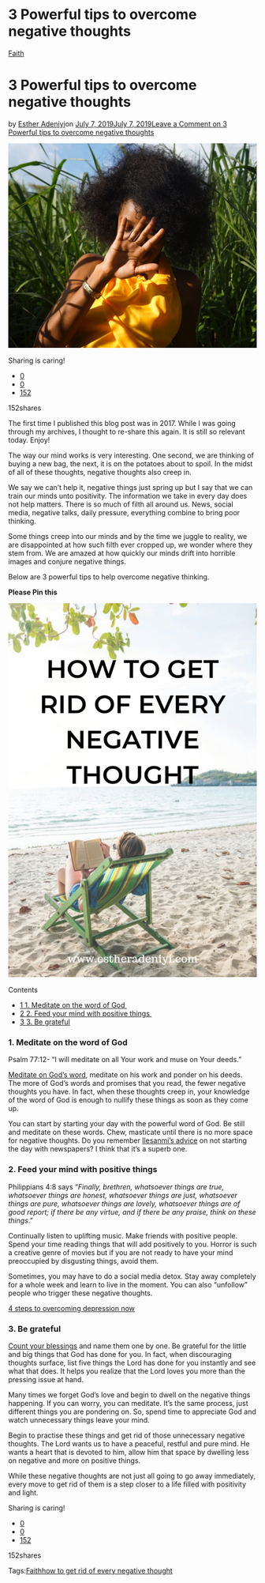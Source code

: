 # 3 Powerful tips to overcome negative thoughts

[Faith](https://estheradeniyi.com/category/faith/)
# 3 Powerful tips to overcome negative thoughts

by [Esther Adeniyi](https://estheradeniyi.com/author/esther-adeniyi/)on [July 7, 2019July 7, 2019](https://estheradeniyi.com/tips-to-overcome-negative-thoughts/)[Leave a Comment on 3 Powerful tips to overcome negative thoughts](https://estheradeniyi.com/tips-to-overcome-negative-thoughts/#respond)

![get rid of every negative thought](images\how-to-get-rid-of-negative-thoughts.jpeg)

Sharing is caring!

- [0](https://www.facebook.com/sharer/sharer.php?u=https%3A%2F%2Festheradeniyi.com%2Ftips-to-overcome-negative-thoughts%2F&amp;t=3%20Powerful%20tips%20to%20overcome%20negative%20thoughts)
- [0](https://twitter.com/intent/tweet?text=3%20Powerful%20tips%20to%20overcome%20negative%20thoughts&amp;url=https%3A%2F%2Festheradeniyi.com%2Ftips-to-overcome-negative-thoughts%2F)
- [152](#)

152shares

The first time I published this blog post was in 2017. While I was going through my archives, I thought to re-share this again. It is still so relevant today. Enjoy!

The way our mind works is very interesting. One second, we are thinking of buying a new bag, the next, it is on the potatoes about to spoil. In the midst of all of these thoughts, negative thoughts also creep in.

We say we can&#x2019;t help it, negative things just spring up but I say that we can train our minds unto positivity. The information we take in every day does not help matters. There is so much of filth all around us. News, social media, negative talks, daily pressure, everything combine to bring poor thinking.

Some things creep into our minds and by the time we juggle to reality, we are disappointed at how such filth ever cropped up, we wonder where they stem from. We are amazed at how quickly our minds drift into horrible images and conjure negative things.

Below are 3 powerful tips to help overcome negative thinking.

**Please Pin this**

![](images\HOW-TO-GET-RID-OF-EVERY-NEGATIVE-THOUGHT.png)

Contents

- [1 1. Meditate on the word of God&#xA0;](#1_Meditate_on_the_word_of_God)
- [2 2. Feed your mind with positive things&#xA0;](#2_Feed_your_mind_with_positive_things)
- [3 3. Be grateful](#3_Be_grateful)

### 1. Meditate on the word of God&#xA0;

Psalm 77:12- &#x201C;I will meditate on all Your work and muse on Your deeds.&#x201D;

[Meditate on God&#x2019;s word](http://www.biblestudytools.com/blogs/founders-ministries-blog/meditating-on-god-s-word.html), meditate on his work and ponder on his deeds. The more of God&#x2019;s words and promises that you read, the fewer negative thoughts you have. In fact, when these thoughts creep in, your knowledge of the word of God is enough to nullify these things as soon as they come up.

You can start by starting your day with the powerful word of God. Be still and meditate on these words. Chew, masticate until there is no more space for negative thoughts. Do you remember [Ilesanmi&#x2019;s advice](https://estheradeniyi.com/3-bright-tips-to-staying-positive/) on not starting the day with newspapers? I think that it&#x2019;s a superb one.

### 2. Feed your mind with positive things&#xA0;

Philippians 4:8 says &#x201C;*Finally, brethren, whatsoever things are true, whatsoever things are honest, whatsoever things are just, whatsoever things are pure, whatsoever things are lovely, whatsoever things are of good report; if there be any virtue, and if there be any praise, think on these things*.&#x201D;

Continually listen to uplifting music. Make friends with positive people. Spend your time reading things that will add positively to you. Horror is such a creative genre of movies but if you are not ready to have your mind preoccupied by disgusting things, avoid them.

Sometimes, you may have to do a social media detox. Stay away completely for a whole week and learn to live in the moment. You can also &#x201C;unfollow&#x201D; people who trigger these negative thoughts.

[4 steps to overcoming depression now](https://estheradeniyi.com/4-steps-to-overcoming-depression-now/)

### 3. Be grateful

[Count your blessings](http://library.timelesstruths.org/music/Count_Your_Blessings/) and name them one by one. Be grateful for the little and big things that God has done for you. In fact, when discouraging thoughts surface, list five things the Lord has done for you instantly and see what that does. It helps you realize that the Lord loves you more than the pressing issue at hand.

Many times we forget God&#x2019;s love and begin to dwell on the negative things happening. If you can worry, you can meditate. It&#x2019;s the same process, just different things you are pondering on. So, spend time to appreciate God and watch unnecessary things leave your mind.

Begin to practise these things and get rid of those unnecessary negative thoughts. The Lord wants us to have a peaceful, restful and pure mind. He wants a heart that is devoted to him, allow him that space by dwelling less on negative and more on positive things.

While these negative thoughts are not just all going to go away immediately, every move to get rid of them is a step closer to a life filled with positivity and light.

Sharing is caring!

- [0](https://www.facebook.com/sharer/sharer.php?u=https%3A%2F%2Festheradeniyi.com%2Ftips-to-overcome-negative-thoughts%2F&amp;t=3%20Powerful%20tips%20to%20overcome%20negative%20thoughts)
- [0](https://twitter.com/intent/tweet?text=3%20Powerful%20tips%20to%20overcome%20negative%20thoughts&amp;url=https%3A%2F%2Festheradeniyi.com%2Ftips-to-overcome-negative-thoughts%2F)
- [152](#)

152shares

Tags:[Faith](https://estheradeniyi.com/tag/faith/)[how to get rid of every negative thought](https://estheradeniyi.com/tag/how-to-get-rid-of-every-negative-thought/)